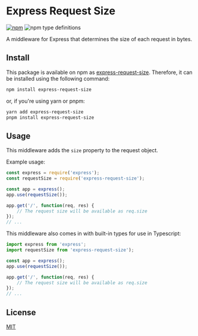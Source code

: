 # Express Request Size
[![npm](https://img.shields.io/npm/v/express-request-size?style=flat-square)](https://www.npmjs.com/package/express-request-size)
![npm type definitions](https://img.shields.io/npm/types/express-request-size?style=flat-square)

A middleware for Express that determines the size of each request in bytes.

## Install
This package is available on npm as [express-request-size](https://www.npmjs.com/package/express-request-size).
Therefore, it can be installed using the following command:
```sh
npm install express-request-size
```
or, if you're using yarn or pnpm:
```sh
yarn add express-request-size
pnpm install express-request-size
```

## Usage
This middleware adds the `size` property to the request object.

Example usage:
```js
const express = require('express');
const requestSize = require('express-request-size');

const app = express();
app.use(requestSize());

app.get('/', function(req, res) {
    // The request size will be available as req.size
});
// ...
```

This middleware also comes in with built-in types for use in Typescript:
```ts
import express from 'express';
import requestSize from 'express-request-size');

const app = express();
app.use(requestSize());

app.get('/', function(req, res) {
    // The request size will be available as req.size
});
// ...
```

## License
[MIT](https://github.com/Maytha9/express-request-size/blob/main/LICENSE)
